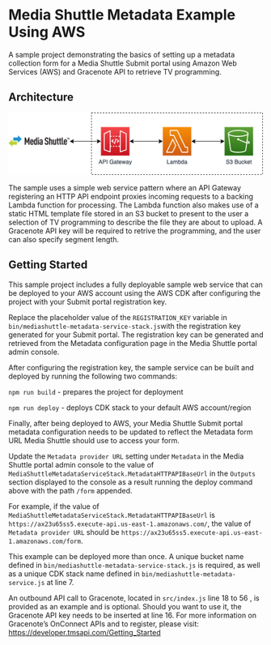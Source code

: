 # Media Shuttle Metadata Example Using AWS

A sample project demonstrating the basics of setting up a metadata collection form for a Media Shuttle Submit portal
using Amazon Web Services (AWS) and Gracenote API to retrieve TV programming.

## Architecture

![architecture](img/architecture.png)

The sample uses a simple web service pattern where an API Gateway registering an HTTP API endpoint proxies
incoming requests to a backing Lambda function for processing. The Lambda function also makes use of a static
HTML template file stored in an S3 bucket to present to the user a selection of TV programming to describe 
the file they are about to upload. A Gracenote API key will be required to retrive the programming, and the
user can also specify segment length. 

## Getting Started

This sample project includes a fully deployable sample web service that can be deployed to your AWS account
using the AWS CDK after configuring the project with your Submit portal registration key.

Replace the placeholder value of the `REGISTRATION_KEY` variable in `bin/mediashuttle-metadata-service-stack.js`with
the registration key generated for your Submit portal. The registration key can be generated and retrieved from the
Metadata configuration page in the Media Shuttle portal admin console.

After configuring the registration key, the sample service can be built and deployed by running the following two
commands:

`npm run build` - prepares the project for deployment

`npm run deploy` - deploys CDK stack to your default AWS account/region

Finally, after being deployed to AWS, your Media Shuttle Submit portal metadata configuration needs to be updated to
reflect the Metadata form URL Media Shuttle should use to access your form.

Update the `Metadata provider URL` setting
under `Metadata` in the Media Shuttle portal admin console to the value of
`MediaShuttleMetadataServiceStack.MetadataHTTPAPIBaseUrl` in the `Outputs` section displayed to the console as a result
running the deploy command above with the path `/form` appended.

For example, if the value of `MediaShuttleMetadataServiceStack.MetadataHTTPAPIBaseUrl` is
`https://ax23u65ss5.execute-api.us-east-1.amazonaws.com/`, the value of `Metadata provider URL` should be
`https://ax23u65ss5.execute-api.us-east-1.amazonaws.com/form`.

This example can be deployed more than once. A unique bucket name defined in `bin/mediashuttle-metadata-service-stack.js`
is required, as well as a unique CDK stack name defined in `bin/mediashuttle-metadata-service.js` at line 7.

An outbound API call to Gracenote, located in `src/index.js` line 18 to 56 , is provided as an example and is optional.
Should you want to use it, the Gracenote API key needs to be inserted at line 16.
For more information on Gracenote’s OnConnect APIs and to register, please visit: https://developer.tmsapi.com/Getting_Started
